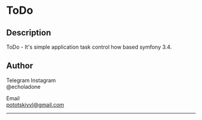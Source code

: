 # ToDo
## Description
ToDo - It's simple application task control how based symfony 3.4.

## Author

Telegram Instagram  
@echoladone

Email  
pototskiyvl@gmail.com
___
